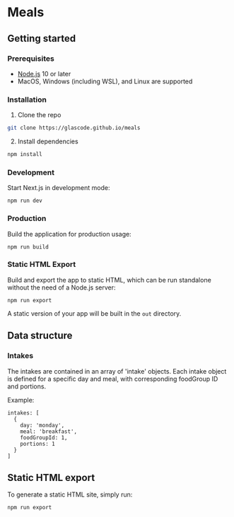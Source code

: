 # Meals

## Getting started

### Prerequisites

- [Node.js](https://nodejs.org/en/) 10 or later
- MacOS, Windows (including WSL), and Linux are supported

### Installation

1. Clone the repo
```sh
git clone https://glascode.github.io/meals
```
2. Install dependencies
```sh
npm install
```

### Development

Start Next.js in development mode:
```
npm run dev
```

### Production

Build the application for production usage:
```
npm run build
```

### Static HTML Export

Build and export the app to static HTML, which can be run standalone without the need of a Node.js server:
```
npm run export
```

A static version of your app will be built in the `out` directory.

## Data structure

### Intakes

The intakes are contained in an array of 'intake' objects. Each intake object is defined for a specific day and meal, with corresponding foodGroup ID and portions.

Example:

```
intakes: [
  {
    day: 'monday',
    meal: 'breakfast',
    foodGroupId: 1,
    portions: 1
  }
]
```

## Static HTML export

To generate a static HTML site, simply run:

```
npm run export
```
